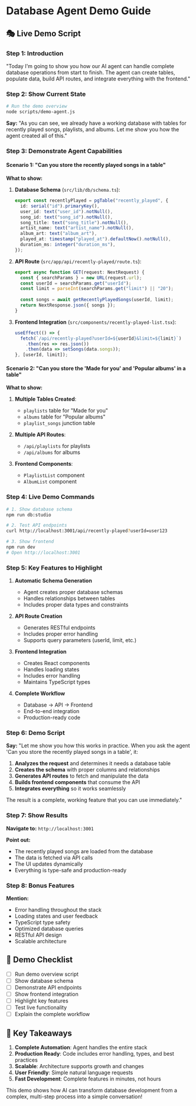 # Database Agent Demo Guide

## 🎭 Live Demo Script

### Step 1: Introduction
"Today I'm going to show you how our AI agent can handle complete database operations from start to finish. The agent can create tables, populate data, build API routes, and integrate everything with the frontend."

### Step 2: Show Current State
```bash
# Run the demo overview
node scripts/demo-agent.js
```

**Say:** "As you can see, we already have a working database with tables for recently played songs, playlists, and albums. Let me show you how the agent created all of this."

### Step 3: Demonstrate Agent Capabilities

#### Scenario 1: "Can you store the recently played songs in a table"

**What to show:**
1. **Database Schema** (`src/lib/db/schema.ts`):
   ```typescript
   export const recentlyPlayed = pgTable("recently_played", {
     id: serial("id").primaryKey(),
     user_id: text("user_id").notNull(),
     song_id: text("song_id").notNull(),
     song_title: text("song_title").notNull(),
     artist_name: text("artist_name").notNull(),
     album_art: text("album_art"),
     played_at: timestamp("played_at").defaultNow().notNull(),
     duration_ms: integer("duration_ms"),
   });
   ```

2. **API Route** (`src/app/api/recently-played/route.ts`):
   ```typescript
   export async function GET(request: NextRequest) {
     const { searchParams } = new URL(request.url);
     const userId = searchParams.get("userId");
     const limit = parseInt(searchParams.get("limit") || "20");
     
     const songs = await getRecentlyPlayedSongs(userId, limit);
     return NextResponse.json({ songs });
   }
   ```

3. **Frontend Integration** (`src/components/recently-played-list.tsx`):
   ```typescript
   useEffect(() => {
     fetch(`/api/recently-played?userId=${userId}&limit=${limit}`)
       .then(res => res.json())
       .then(data => setSongs(data.songs));
   }, [userId, limit]);
   ```

#### Scenario 2: "Can you store the 'Made for you' and 'Popular albums' in a table"

**What to show:**
1. **Multiple Tables Created**:
   - `playlists` table for "Made for you"
   - `albums` table for "Popular albums"
   - `playlist_songs` junction table

2. **Multiple API Routes**:
   - `/api/playlists` for playlists
   - `/api/albums` for albums

3. **Frontend Components**:
   - `PlaylistList` component
   - `AlbumList` component

### Step 4: Live Demo Commands

```bash
# 1. Show database schema
npm run db:studio

# 2. Test API endpoints
curl http://localhost:3001/api/recently-played?userId=user123

# 3. Show frontend
npm run dev
# Open http://localhost:3001
```

### Step 5: Key Features to Highlight

1. **Automatic Schema Generation**
   - Agent creates proper database schemas
   - Handles relationships between tables
   - Includes proper data types and constraints

2. **API Route Creation**
   - Generates RESTful endpoints
   - Includes proper error handling
   - Supports query parameters (userId, limit, etc.)

3. **Frontend Integration**
   - Creates React components
   - Handles loading states
   - Includes error handling
   - Maintains TypeScript types

4. **Complete Workflow**
   - Database → API → Frontend
   - End-to-end integration
   - Production-ready code

### Step 6: Demo Script

**Say:** "Let me show you how this works in practice. When you ask the agent 'Can you store the recently played songs in a table', it:

1. **Analyzes the request** and determines it needs a database table
2. **Creates the schema** with proper columns and relationships
3. **Generates API routes** to fetch and manipulate the data
4. **Builds frontend components** that consume the API
5. **Integrates everything** so it works seamlessly

The result is a complete, working feature that you can use immediately."

### Step 7: Show Results

**Navigate to:** `http://localhost:3001`

**Point out:**
- The recently played songs are loaded from the database
- The data is fetched via API calls
- The UI updates dynamically
- Everything is type-safe and production-ready

### Step 8: Bonus Features

**Mention:**
- Error handling throughout the stack
- Loading states and user feedback
- TypeScript type safety
- Optimized database queries
- RESTful API design
- Scalable architecture

## 🎯 Demo Checklist

- [ ] Run demo overview script
- [ ] Show database schema
- [ ] Demonstrate API endpoints
- [ ] Show frontend integration
- [ ] Highlight key features
- [ ] Test live functionality
- [ ] Explain the complete workflow

## 🚀 Key Takeaways

1. **Complete Automation**: Agent handles the entire stack
2. **Production Ready**: Code includes error handling, types, and best practices
3. **Scalable**: Architecture supports growth and changes
4. **User Friendly**: Simple natural language requests
5. **Fast Development**: Complete features in minutes, not hours

This demo shows how AI can transform database development from a complex, multi-step process into a simple conversation! 